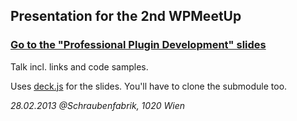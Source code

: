 ## Presentation for the 2nd WPMeetUp

### [Go to the "Professional Plugin Development" slides](http://franz-josef-kaiser.github.io/wpm_vie_presentation/)

Talk incl. links and code samples.

Uses [deck.js](https://github.com/imakewebthings/deck.js) for the slides. You'll have to clone the submodule too.

_28.02.2013 @Schraubenfabrik, 1020 Wien_
